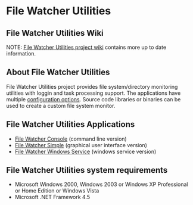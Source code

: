 # File Watcher Utilities

## File Watcher Utilities Wiki

NOTE: [File Watcher Utilities project wiki](https://github.com/itechnology/fwutilities/wiki) contains more up to date information.  

## About File Watcher Utilities

File Watcher Utilities project provides file system/directory monitoring utilities with loggin and task processing support. The applications have multiple [configuration options](https://github.com/itechnology/fwutilities/wiki/XML-configuration-files). Source code libraries or binaries can be used to create a custom file system monitor.  

## File Watcher Utilities Applications

*   [File Watcher Console](https://github.com/itechnology/fwutilities/wiki/File-Watcher-Console) (command line version)
*   [File Watcher Simple](https://github.com/itechnology/fwutilities/wiki/File-Watcher-Simple) (graphical user interface version)
*   [File Watcher Windows Service](https://github.com/itechnology/fwutilities/wiki/File-Watcher-Windows-Service) (windows service version)

## File Watcher Utilities system requirements

*   Microsoft Windows 2000, Windows 2003 or Windows XP Professional or Home Edition or Windows Vista
*   Microsoft .NET Framework 4.5